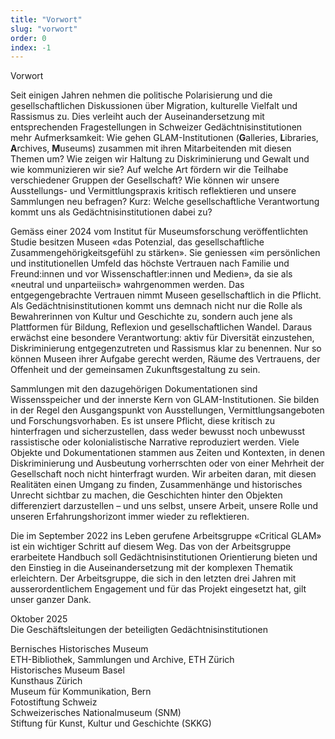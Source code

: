 ```yaml
---
title: "Vorwort"
slug: "vorwort"
order: 0
index: -1
---
```


Vorwort  

Seit einigen Jahren nehmen die politische Polarisierung und die gesellschaftlichen Diskussionen über Migration, kulturelle Vielfalt und Rassismus zu. Dies verleiht auch der Auseinandersetzung mit entsprechenden Fragestellungen in Schweizer Gedächtnisinstitutionen mehr Aufmerksamkeit: Wie gehen GLAM-Institutionen (**G**alleries, **L**ibraries, **A**rchives, **M**useums) zusammen mit ihren Mitarbeitenden mit diesen Themen um? Wie zeigen wir Haltung zu Diskriminierung und Gewalt und wie kommunizieren wir sie? Auf welche Art fördern wir die Teilhabe verschiedener Gruppen der Gesellschaft? Wie können wir unsere Ausstellungs- und Vermittlungspraxis kritisch reflektieren und unsere Sammlungen neu befragen? Kurz: Welche gesellschaftliche Verantwortung kommt uns als Gedächtnisinstitutionen dabei zu?  

Gemäss einer 2024 vom Institut für Museumsforschung veröffentlichten Studie besitzen Museen «das Potenzial, das gesellschaftliche Zusammengehörigkeitsgefühl zu stärken». Sie geniessen «im persönlichen und institutionellen Umfeld das höchste Vertrauen nach Familie und Freund:innen und vor Wissenschaftler:innen und Medien», da sie als «neutral und unparteiisch» wahrgenommen werden. Das entgegengebrachte Vertrauen nimmt Museen gesellschaftlich in die Pflicht. Als Gedächtnisinstitutionen kommt uns demnach nicht nur die Rolle als Bewahrerinnen von Kultur und Geschichte zu, sondern auch jene als Plattformen für Bildung, Reflexion und gesellschaftlichen Wandel. Daraus erwächst eine besondere Verantwortung: aktiv für Diversität einzustehen, Diskriminierung entgegenzutreten und Rassismus klar zu benennen. Nur so können Museen ihrer Aufgabe gerecht werden, Räume des Vertrauens, der Offenheit und der gemeinsamen Zukunftsgestaltung zu sein.  

Sammlungen mit den dazugehörigen Dokumentationen sind Wissensspeicher und der innerste Kern von GLAM-Institutionen. Sie bilden in der Regel den Ausgangspunkt von Ausstellungen, Vermittlungsangeboten und Forschungsvorhaben. Es ist unsere Pflicht, diese kritisch zu hinterfragen und sicherzustellen, dass weder bewusst noch unbewusst rassistische oder kolonialistische Narrative reproduziert werden. Viele Objekte und Dokumentationen stammen aus Zeiten und Kontexten, in denen Diskriminierung und Ausbeutung vorherrschten oder von einer Mehrheit der Gesellschaft noch nicht hinterfragt wurden. Wir arbeiten daran, mit diesen Realitäten einen Umgang zu finden, Zusammenhänge und historisches Unrecht sichtbar zu machen, die Geschichten hinter den Objekten differenziert darzustellen – und uns selbst, unsere Arbeit, unsere Rolle und unseren Erfahrungshorizont immer wieder zu reflektieren.  

Die im September 2022 ins Leben gerufene Arbeitsgruppe «Critical GLAM» ist ein wichtiger Schritt auf diesem Weg. Das von der Arbeitsgruppe erarbeitete Handbuch soll Gedächtnisinstitutionen Orientierung bieten und den Einstieg in die Auseinandersetzung mit der komplexen Thematik erleichtern. Der Arbeitsgruppe, die sich in den letzten drei Jahren mit ausserordentlichem Engagement und für das Projekt eingesetzt hat, gilt unser ganzer Dank.  

Oktober 2025  
Die Geschäftsleitungen der beteiligten Gedächtnisinstitutionen  

Bernisches Historisches Museum  
ETH-Bibliothek, Sammlungen und Archive, ETH Zürich  
Historisches Museum Basel  
Kunsthaus Zürich  
Museum für Kommunikation, Bern  
Fotostiftung Schweiz  
Schweizerisches Nationalmuseum (SNM)  
Stiftung für Kunst, Kultur und Geschichte (SKKG)